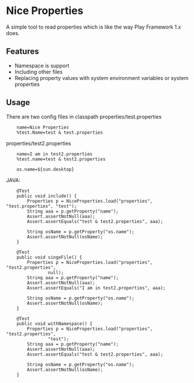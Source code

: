 ﻿Nice Properties
================================
A simple tool to read properties which is like the way Play Framework 1.x does.

Features
--------------------------------
* Namespace is support
* Including other files
* Replacing property values with system environment variables or system properties

Usage
--------------------------------

There are two config files in classpath
properties/test.properties
```
    name=Nice Properties
    %test.Name=test & test.properties
```

properties/test2.properties
```
    name=I am in test2.properties
    %test.name=test & test2.properties

    os.name=${sun.desktop}
```

JAVA:
```
	@Test
	public void include() {
		Properties p = NiceProperties.load("properties", "test.properties",	"test");
		String aaa = p.getProperty("name");
		Assert.assertNotNull(aaa);
		Assert.assertEquals("test & test2.properties", aaa);

		String osName = p.getProperty("os.name");
		Assert.assertNotNull(osName);
	}

	@Test
	public void singeFile() {
		Properties p = NiceProperties.load("properties", "test2.properties",
				null);
		String aaa = p.getProperty("name");
		Assert.assertNotNull(aaa);
		Assert.assertEquals("I am in test2.properties", aaa);

		String osName = p.getProperty("os.name");
		Assert.assertNotNull(osName);
	}

	@Test
	public void withNamespace() {
		Properties p = NiceProperties.load("properties", "test2.properties",
				"test");
		String aaa = p.getProperty("name");
		Assert.assertNotNull(aaa);
		Assert.assertEquals("test & test2.properties", aaa);

		String osName = p.getProperty("os.name");
		Assert.assertNotNull(osName);
	}
```